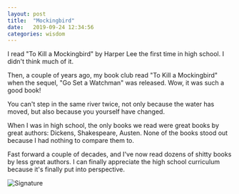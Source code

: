 ```yaml
---
layout: post
title:  "Mockingbird"
date:   2019-09-24 12:34:56
categories: wisdom
---
```


I read "To Kill a Mockingbird" by Harper Lee the first time in high school. I didn't think much of it.

Then, a couple of years ago, my book club read "To Kill a Mockingbird" when the sequel, "Go Set a Watchman" was released. Wow, it was such a good book!

You can't step in the same river twice, not only because the water has moved, but also because you yourself have changed.

When I was in high school, the only books we read were great books by great authors: Dickens, Shakespeare, Austen. None of the books stood out because I had nothing to compare them to.

Fast forward a couple of decades, and I've now read dozens of shitty books by less great authors. I can finally appreciate the high school curriculum because it's finally put into perspective.

![Signature]({{site.url}}/assets/clear_whale.png)  
